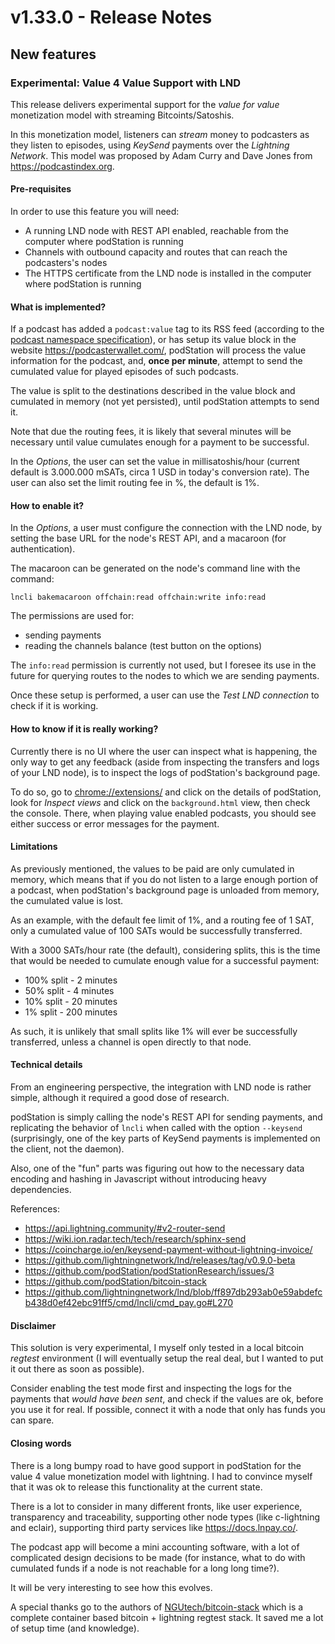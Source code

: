 # v1.33.0 - Release Notes

## New features

### Experimental: Value 4 Value Support with LND

This release delivers experimental support for the _value for value_ monetization model with streaming Bitcoints/Satoshis.

In this monetization model, listeners can _stream_ money to podcasters as they listen to episodes, using _KeySend_ payments over the _Lightning Network_. This model was proposed by Adam Curry and Dave Jones from https://podcastindex.org.

#### Pre-requisites

In order to use this feature you will need:

- A running LND node with REST API enabled, reachable from the computer where podStation is running
- Channels with outbound capacity and routes that can reach the podcasters's nodes
- The HTTPS certificate from the LND node is installed in the computer where podStation is running

#### What is implemented?

If a podcast has added a `podcast:value` tag to its RSS feed (according to the [podcast namespace specification](https://github.com/Podcastindex-org/podcast-namespace)), or has setup its value block in the website https://podcasterwallet.com/, podStation will process the value information for the podcast, and, **once per minute**, attempt to send the cumulated value for played episodes of such podcasts.

The value is split to the destinations described in the value block and cumulated in memory (not yet persisted), until podStation attempts to send it.

Note that due the routing fees, it is likely that several minutes will be necessary until value cumulates enough for a payment to be successful.

In the _Options_, the user can set the value in millisatoshis/hour (current default is 3.000.000 mSATs, circa 1 USD in today's conversion rate). The user can also set the limit routing fee in %, the default is 1%.

#### How to enable it?

In the _Options_, a user must configure the connection with the LND node, by setting the base URL for the node's REST API, and a macaroon (for authentication).

The macaroon can be generated on the node's command line with the command:
```
lncli bakemacaroon offchain:read offchain:write info:read
```

The permissions are used for:
- sending payments
- reading the channels balance (test button on the options)

The `info:read` permission is currently not used, but I foresee its use in the future for querying routes to the nodes to which we are sending payments.

Once these setup is performed, a user can use the _Test LND connection_ to check if it is working.

#### How to know if it is really working?

Currently there is no UI where the user can inspect what is happening, the only way to get any feedback (aside from inspecting the transfers and logs of your LND node), is to inspect the logs of podStation's background page.

To do so, go to <chrome://extensions/> and click on the details of podStation, look for _Inspect views_ and click on the `background.html` view, then check the console. There, when playing value enabled podcasts, you should see either success or error messages for the payment.

#### Limitations

As previously mentioned, the values to be paid are only cumulated in memory, which means that if you do not listen to a large enough portion of a podcast, when podStation's background page is unloaded from memory, the cumulated value is lost.

As an example, with the default fee limit of 1%, and a routing fee of 1 SAT, only a cumulated value of 100 SATs would be successfully transferred.

With a 3000 SATs/hour rate (the default), considering splits, this is the time that would be needed to cumulate enough value for a successful payment:
- 100% split - 2 minutes
- 50% split - 4 minutes
- 10% split - 20 minutes
- 1% split - 200 minutes

As such, it is unlikely that small splits like 1% will ever be successfully transferred, unless a channel is open directly to that node.

#### Technical details

From an engineering perspective, the integration with LND node is rather simple, although it required a good dose of research.

podStation is simply calling the node's REST API for sending payments, and replicating the behavior of `lncli` when called with the option `--keysend` (surprisingly, one of the key parts of KeySend payments is implemented on the client, not the daemon).

Also, one of the "fun" parts was figuring out how to the necessary data encoding and hashing in Javascript without introducing heavy dependencies.

References:
- https://api.lightning.community/#v2-router-send
- https://wiki.ion.radar.tech/tech/research/sphinx-send
- https://coincharge.io/en/keysend-payment-without-lightning-invoice/
- https://github.com/lightningnetwork/lnd/releases/tag/v0.9.0-beta
- https://github.com/podStation/podStationResearch/issues/3
- https://github.com/podStation/bitcoin-stack
- https://github.com/lightningnetwork/lnd/blob/ff897db293ab0e59abdefcb438d0ef42ebc91ff5/cmd/lncli/cmd_pay.go#L270

#### Disclaimer

This solution is very experimental, I myself only tested in a local bitcoin _regtest_ environment (I will eventually setup the real deal, but I wanted to put it out there as soon as possible).

Consider enabling the test mode first and inspecting the logs for the payments that _would have been sent_, and check if the values are ok, before you use it for real. If possible, connect it with a node that only has funds you can spare.

#### Closing words

There is a long bumpy road to have good support in podStation for the value 4 value monetization model with lightning. I had to convince myself that it was ok to release this functionality at the current state.

There is a lot to consider in many different fronts, like user experience, transparency and traceability, supporting other node types (like c-lightning and eclair), supporting third party services like https://docs.lnpay.co/.

The podcast app will become a mini accounting software, with a lot of complicated design decisions to be made (for instance, what to do with cumulated funds if a node is not reachable for a long long time?).

It will be very interesting to see how this evolves.

A special thanks go to the authors of [NGUtech/bitcoin-stack](https://github.com/NGUtech/bitcoin-stack) which is a complete container based bitcoin + lightning regtest stack. It saved me a lot of setup time (and knowledge).